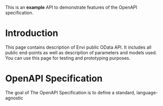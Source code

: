 This is an **example** API to demonstrate features of the OpenAPI specification.

# Introduction

This page contains description of Envi public OData API. It includes all public end-points as well as description of parameters and models used. You can use this page
for testing and prototyping purposes.


# OpenAPI Specification

The goal of The OpenAPI Specification is to define a standard,
language-agnostic 
